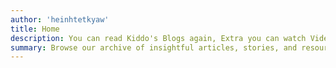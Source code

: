 ```yaml
---
author: 'heinhtetkyaw'
title: Home
description: You can read Kiddo's Blogs again, Extra you can watch Video Tutorials later too.
summary: Browse our archive of insightful articles, stories, and resources. Discover a wealth of knowledge on a variety of topics.
---
```

